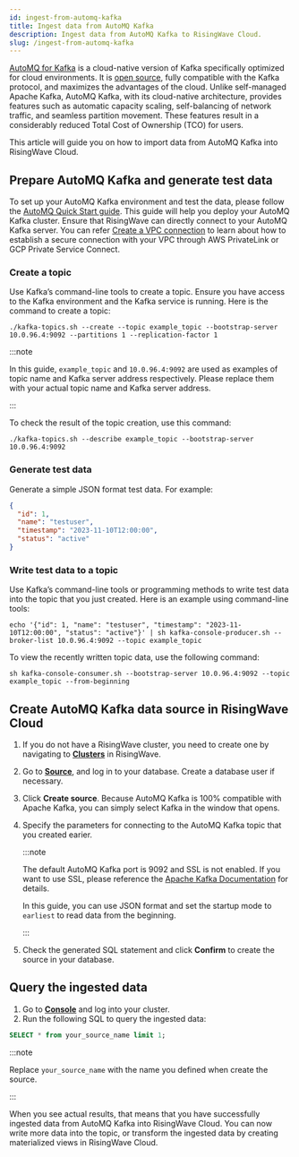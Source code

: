 ```yaml
---
id: ingest-from-automq-kafka
title: Ingest data from AutoMQ Kafka
description: Ingest data from AutoMQ Kafka to RisingWave Cloud.
slug: /ingest-from-automq-kafka
---
```

<head>
  <link rel="canonical" href="https://docs.risingwave.com/docs/current/ingest-from-automq-kafka/" />
</head>

[AutoMQ for Kafka](https://docs.automq.com/zh/docs/automq-s3kafka/YUzOwI7AgiNIgDk1GJAcu6Uanog) is a cloud-native version of Kafka specifically optimized for cloud environments. It is [open source](https://github.com/AutoMQ/automq-for-kafka), fully compatible with the Kafka protocol, and maximizes the advantages of the cloud. Unlike self-managed Apache Kafka, AutoMQ Kafka, with its cloud-native architecture, provides features such as automatic capacity scaling, self-balancing of network traffic, and seamless partition movement. These features result in a considerably reduced Total Cost of Ownership (TCO) for users.

This article will guide you on how to import data from AutoMQ Kafka into RisingWave Cloud.

## Prepare AutoMQ Kafka and generate test data

To set up your AutoMQ Kafka environment and test the data, please follow the [AutoMQ Quick Start guide](https://docs.automq.com/zh/docs/automq-s3kafka/VKpxwOPvciZmjGkHk5hcTz43nde). This guide will help you deploy your AutoMQ Kafka cluster. Ensure that RisingWave can directly connect to your AutoMQ Kafka server. You can refer [Create a VPC connection](https://docs.risingwave.com/cloud/create-a-connection/) to learn about how to establish a secure connection with your VPC through AWS PrivateLink or GCP Private Service Connect.

### Create a topic

Use Kafka’s command-line tools to create a topic. Ensure you have access to the Kafka environment and the Kafka service is running. Here is the command to create a topic:

```shell
./kafka-topics.sh --create --topic example_topic --bootstrap-server 10.0.96.4:9092 --partitions 1 --replication-factor 1
```
:::note

In this guide, `example_topic` and `10.0.96.4:9092` are used as examples of topic name and Kafka server address respectively. Please replace them with your actual topic name and Kafka server address.

:::


To check the result of the topic creation, use this command:
```shell
./kafka-topics.sh --describe example_topic --bootstrap-server 10.0.96.4:9092
```
### Generate test data

Generate a simple JSON format test data. For example:
```json
{
  "id": 1,
  "name": "testuser",
  "timestamp": "2023-11-10T12:00:00",
  "status": "active"
}
```

### Write test data to a topic

Use Kafka’s command-line tools or programming methods to write test data into the topic that you just created. Here is an example using command-line tools:
```shell
echo '{"id": 1, "name": "testuser", "timestamp": "2023-11-10T12:00:00", "status": "active"}' | sh kafka-console-producer.sh --broker-list 10.0.96.4:9092 --topic example_topic
```


To view the recently written topic data, use the following command:
```shell
sh kafka-console-consumer.sh --bootstrap-server 10.0.96.4:9092 --topic example_topic --from-beginning
```

## Create AutoMQ Kafka data source in RisingWave Cloud

1. If you do not have a RisingWave cluster, you need to create one by navigating to [**Clusters**](https://cloud.risingwave.com/clusters/) in RisingWave.
2. Go to [**Source**](https://cloud.risingwave.com/source/), and log in to your database. Create a database user if necessary.
3. Click **Create source**. Because AutoMQ Kafka is 100% compatible with Apache Kafka, you can simply select Kafka in the window that opens. 
5. Specify the parameters for connecting to the AutoMQ Kafka topic that you created earier.

   :::note

   The default AutoMQ Kafka port is 9092 and SSL is not enabled. If you want to use SSL, please reference the [Apache Kafka Documentation](https://kafka.apache.org/documentation/#security_ssl) for details.
   
   In this guide, you can use JSON format and set the startup mode to `earliest` to read data from the beginning.

   :::

7. Check the generated SQL statement and click **Confirm** to create the source in your database.

## Query the ingested data

1. Go to [**Console**](https://cloud.risingwave.com/console/) and log into your cluster.
2. Run the following SQL to query the ingested data:
```sql
SELECT * from your_source_name limit 1;
```
:::note

Replace `your_source_name` with the name you defined when create the source.

:::

When you see actual results, that means that you have successfully ingested data from AutoMQ Kafka into RisingWave Cloud. You can now write more data into the topic, or transform the ingested data by creating materialized views in RisingWave Cloud.
